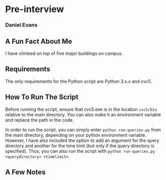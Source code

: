# Pre-interview

### Daniel Evans

## A Fun Fact About Me
I have climbed on top of five major buildings on campus.

## Requirements
The only requirements for the Python script are Python 3.x.x and cvc5.

## How To Run The Script
Before running the script, ensure that cvc5.exe is in the location `cvc5/bin` relative to the main directory. You can also make it an environment variable and replace the path in the code.

In order to run the script, you can simply enter `python run-queries.py` from the main directory, depending on your python environment variable. However, I have also included the option to add an argument for the query directory and another for the time limit (but only if the query directory is specified). Thus, you can also run the script with `python run-queries.py <querydirectory> <timelimit>`.

## A Few Notes

